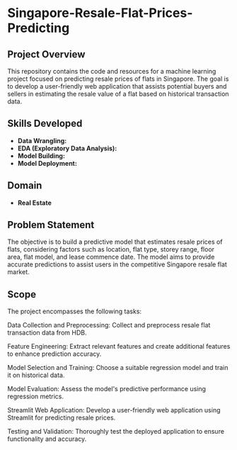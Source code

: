 # Singapore-Resale-Flat-Prices-Predicting

## Project Overview

This repository contains the code and resources for a machine learning project focused on predicting resale prices of flats in Singapore. The goal is to develop a user-friendly web application that assists potential buyers and sellers in estimating the resale value of a flat based on historical transaction data.

## Skills Developed

- **Data Wrangling:** 
- **EDA (Exploratory Data Analysis):** 
- **Model Building:** 
- **Model Deployment:**

## Domain

- **Real Estate**

## Problem Statement

The objective is to build a predictive model that estimates resale prices of flats, considering factors such as location, flat type, storey range, floor area, flat model, and lease commence date. The model aims to provide accurate predictions to assist users in the competitive Singapore resale flat market.

## Scope
The project encompasses the following tasks:

Data Collection and Preprocessing: Collect and preprocess resale flat transaction data from HDB.

Feature Engineering: Extract relevant features and create additional features to enhance prediction accuracy.

Model Selection and Training: Choose a suitable regression model and train it on historical data.

Model Evaluation: Assess the model's predictive performance using regression metrics.

Streamlit Web Application: Develop a user-friendly web application using Streamlit for predicting resale prices.

Testing and Validation: Thoroughly test the deployed application to ensure functionality and accuracy.


